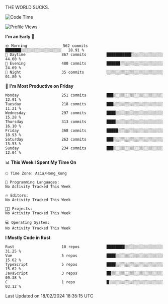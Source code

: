 THE WORLD SUCKS.

<!--START_SECTION:waka-->
![Code Time](http://img.shields.io/badge/Code%20Time-47%20hrs%2058%20mins-blue)

![Profile Views](http://img.shields.io/badge/Profile%20Views-0-blue)

**I'm an Early 🐤** 

```text
🌞 Morning                562 commits         ███████░░░░░░░░░░░░░░░░░░   28.91 % 
🌆 Daytime                867 commits         ███████████░░░░░░░░░░░░░░   44.60 % 
🌃 Evening                480 commits         ██████░░░░░░░░░░░░░░░░░░░   24.69 % 
🌙 Night                  35 commits          ░░░░░░░░░░░░░░░░░░░░░░░░░   01.80 % 
```
📅 **I'm Most Productive on Friday** 

```text
Monday                   251 commits         ███░░░░░░░░░░░░░░░░░░░░░░   12.91 % 
Tuesday                  218 commits         ███░░░░░░░░░░░░░░░░░░░░░░   11.21 % 
Wednesday                297 commits         ████░░░░░░░░░░░░░░░░░░░░░   15.28 % 
Thursday                 313 commits         ████░░░░░░░░░░░░░░░░░░░░░   16.10 % 
Friday                   368 commits         █████░░░░░░░░░░░░░░░░░░░░   18.93 % 
Saturday                 263 commits         ███░░░░░░░░░░░░░░░░░░░░░░   13.53 % 
Sunday                   234 commits         ███░░░░░░░░░░░░░░░░░░░░░░   12.04 % 
```


📊 **This Week I Spent My Time On** 

```text
🕑︎ Time Zone: Asia/Hong_Kong

💬 Programming Languages: 
No Activity Tracked This Week

🔥 Editors: 
No Activity Tracked This Week

🐱‍💻 Projects: 
No Activity Tracked This Week

💻 Operating System: 
No Activity Tracked This Week
```

**I Mostly Code in Rust** 

```text
Rust                     10 repos            ████████░░░░░░░░░░░░░░░░░   31.25 % 
Vue                      5 repos             ████░░░░░░░░░░░░░░░░░░░░░   15.62 % 
TypeScript               5 repos             ████░░░░░░░░░░░░░░░░░░░░░   15.62 % 
JavaScript               3 repos             ██░░░░░░░░░░░░░░░░░░░░░░░   09.38 % 
C                        1 repo              █░░░░░░░░░░░░░░░░░░░░░░░░   03.12 % 
```




 Last Updated on 18/02/2024 18:35:15 UTC
<!--END_SECTION:waka-->
